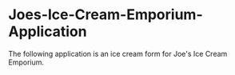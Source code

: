# Joes-Ice-Cream-Emporium-Application
The following application is an ice cream form for Joe's Ice Cream Emporium.
